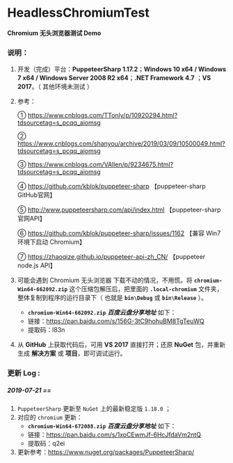 # HeadlessChromiumTest
**Chromium 无头浏览器测试 Demo**

### 说明：

1. 开发（完成）平台：**PuppeteerSharp 1.17.2**；**Windows 10 x64 / Windows 7 x64 / Windows Server 2008 R2 x64**；**.NET Framework 4.7** ；**VS 2017**。（ 其他环境未测试 ）

2. 参考：

   ① https://www.cnblogs.com/TTonly/p/10920294.html?tdsourcetag=s_pcqq_aiomsg

   ② https://www.cnblogs.com/shanyou/archive/2019/03/09/10500049.html?tdsourcetag=s_pcqq_aiomsg

   ③ https://www.cnblogs.com/VAllen/p/9234675.html?tdsourcetag=s_pcqq_aiomsg

   ④ https://github.com/kblok/puppeteer-sharp 【puppeteer-sharp GitHub官网】

   ⑤ http://www.puppeteersharp.com/api/index.html 【puppeteer-sharp 官网API】

   ⑥ https://github.com/kblok/puppeteer-sharp/issues/1162 【兼容 Win7 环境下启动 Chromium】

   ⑦ https://zhaoqize.github.io/puppeteer-api-zh_CN/ 【puppeteer node.js API】

3. 可能会遇到 Chromium 无头浏览器 下载不动的情况，不用慌。将 **`chromium-Win64-662092.zip`** 这个压缩包解压后，把里面的 **`.local-chromium`** 文件夹，整体复制到程序的运行目录下（ 也就是 **`bin\Debug`** 或 **`bin\Release`** ）。

   - **`chromium-Win64-662092.zip`** ***百度云盘分享地址***  如下：
   - 链接：https://pan.baidu.com/s/156G-3tC9hohuBM8TgTeuWQ
   - 提取码：l83n
   
4. 从 **GitHub** 上获取代码后，可用 **VS 2017** 直接打开；还原 **NuGet** 包，并重新生成 **解决方案** 或 **项目**，即可调试运行。



### **更新 Log :**

##### ***2019-07-21  ==***

1. `PuppeteerSharp` 更新至 `NuGet` 上的最新稳定版 `1.18.0` ；
2. 对应的 `chromium` 更新：
   - **`chromium-Win64-672088.zip`** ***百度云盘分享地址***  如下：
   - 链接：https://pan.baidu.com/s/1xoCEwmJf-6HcJfdaVm2ntQ
   - 提取码：q2ei
3. 更新参考：https://www.nuget.org/packages/PuppeteerSharp/
